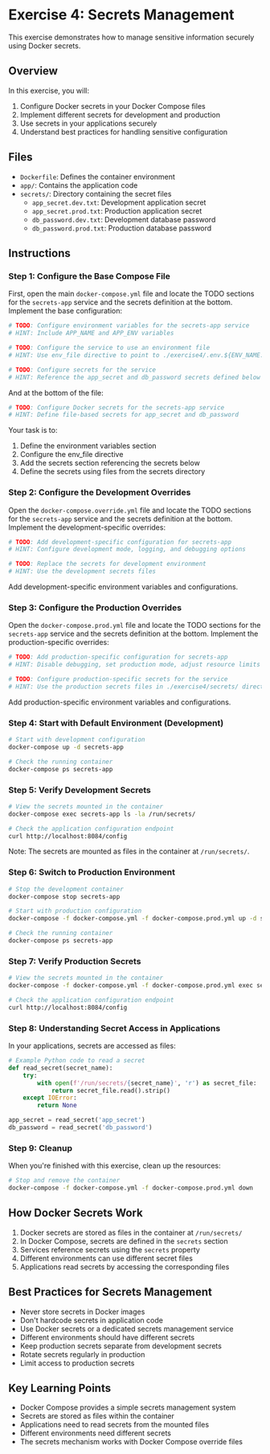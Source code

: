 # Exercise 4: Secrets Management

This exercise demonstrates how to manage sensitive information securely using Docker secrets.

## Overview

In this exercise, you will:

1. Configure Docker secrets in your Docker Compose files
2. Implement different secrets for development and production
3. Use secrets in your applications securely
4. Understand best practices for handling sensitive configuration

## Files

- `Dockerfile`: Defines the container environment
- `app/`: Contains the application code
- `secrets/`: Directory containing the secret files
  - `app_secret.dev.txt`: Development application secret
  - `app_secret.prod.txt`: Production application secret
  - `db_password.dev.txt`: Development database password
  - `db_password.prod.txt`: Production database password

## Instructions

### Step 1: Configure the Base Compose File

First, open the main `docker-compose.yml` file and locate the TODO sections for the `secrets-app` service and the secrets definition at the bottom. Implement the base configuration:

```yaml
# TODO: Configure environment variables for the secrets-app service
# HINT: Include APP_NAME and APP_ENV variables

# TODO: Configure the service to use an environment file
# HINT: Use env_file directive to point to ./exercise4/.env.${ENV_NAME:-dev}

# TODO: Configure secrets for the service
# HINT: Reference the app_secret and db_password secrets defined below
```

And at the bottom of the file:

```yaml
# TODO: Configure Docker secrets for the secrets-app service
# HINT: Define file-based secrets for app_secret and db_password
```

Your task is to:
1. Define the environment variables section
2. Configure the env_file directive
3. Add the secrets section referencing the secrets below
4. Define the secrets using files from the secrets directory

### Step 2: Configure the Development Overrides

Open the `docker-compose.override.yml` file and locate the TODO sections for the `secrets-app` service and the secrets definition at the bottom. Implement the development-specific overrides:

```yaml
# TODO: Add development-specific configuration for secrets-app
# HINT: Configure development mode, logging, and debugging options

# TODO: Replace the secrets for development environment
# HINT: Use the development secrets files
```

Add development-specific environment variables and configurations.

### Step 3: Configure the Production Overrides

Open the `docker-compose.prod.yml` file and locate the TODO sections for the `secrets-app` service and the secrets definition at the bottom. Implement the production-specific overrides:

```yaml
# TODO: Add production-specific configuration for secrets-app
# HINT: Disable debugging, set production mode, adjust resource limits

# TODO: Configure production-specific secrets for the service
# HINT: Use the production secrets files in ./exercise4/secrets/ directory
```

Add production-specific environment variables and configurations.

### Step 4: Start with Default Environment (Development)

```bash
# Start with development configuration
docker-compose up -d secrets-app

# Check the running container
docker-compose ps secrets-app
```

### Step 5: Verify Development Secrets

```bash
# View the secrets mounted in the container
docker-compose exec secrets-app ls -la /run/secrets/

# Check the application configuration endpoint
curl http://localhost:8084/config
```

Note: The secrets are mounted as files in the container at `/run/secrets/`.

### Step 6: Switch to Production Environment

```bash
# Stop the development container
docker-compose stop secrets-app

# Start with production configuration
docker-compose -f docker-compose.yml -f docker-compose.prod.yml up -d secrets-app

# Check the running container
docker-compose ps secrets-app
```

### Step 7: Verify Production Secrets

```bash
# View the secrets mounted in the container
docker-compose -f docker-compose.yml -f docker-compose.prod.yml exec secrets-app ls -la /run/secrets/

# Check the application configuration endpoint
curl http://localhost:8084/config
```

### Step 8: Understanding Secret Access in Applications

In your applications, secrets are accessed as files:

```python
# Example Python code to read a secret
def read_secret(secret_name):
    try:
        with open(f'/run/secrets/{secret_name}', 'r') as secret_file:
            return secret_file.read().strip()
    except IOError:
        return None

app_secret = read_secret('app_secret')
db_password = read_secret('db_password')
```

### Step 9: Cleanup

When you're finished with this exercise, clean up the resources:

```bash
# Stop and remove the container
docker-compose -f docker-compose.yml -f docker-compose.prod.yml down
```

## How Docker Secrets Work

1. Docker secrets are stored as files in the container at `/run/secrets/`
2. In Docker Compose, secrets are defined in the `secrets` section
3. Services reference secrets using the `secrets` property
4. Different environments can use different secret files
5. Applications read secrets by accessing the corresponding files

## Best Practices for Secrets Management

- Never store secrets in Docker images
- Don't hardcode secrets in application code
- Use Docker secrets or a dedicated secrets management service
- Different environments should have different secrets
- Keep production secrets separate from development secrets
- Rotate secrets regularly in production
- Limit access to production secrets

## Key Learning Points

- Docker Compose provides a simple secrets management system
- Secrets are stored as files within the container
- Applications need to read secrets from the mounted files
- Different environments need different secrets
- The secrets mechanism works with Docker Compose override files 